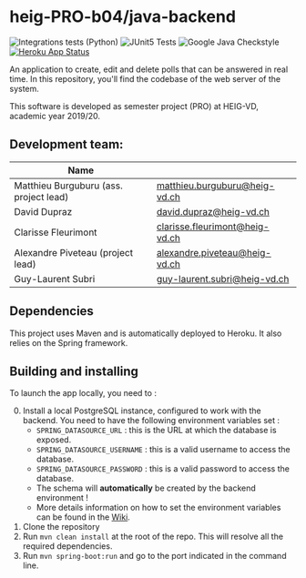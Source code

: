 # heig-PRO-b04/java-backend

![Integrations tests (Python)](https://github.com/heig-PRO-b04/java-backend/workflows/Integrations%20tests%20(Python)/badge.svg)
![JUnit5 Tests](https://github.com/heig-PRO-b04/java-backend/workflows/JUnit5%20Tests/badge.svg)
![Google Java Checkstyle](https://github.com/heig-PRO-b04/java-backend/workflows/Google%20Java%20Checkstyle/badge.svg)
[![Heroku App Status](https://heroku-shields.herokuapp.com/heig-PRO-b04)](https://heig-PRO-b04.herokuapp.com)

An application to create, edit and delete polls that can be answered in real
time. In this repository, you'll find the codebase of the web server of the
system.

This software is developed as semester project (PRO) at HEIG-VD, academic year
2019/20.

## Development team:

| Name                                   |                                  |
|----------------------------------------|----------------------------------|
| Matthieu Burguburu (ass. project lead) | matthieu.burguburu@heig-vd.ch    |
| David Dupraz                           | david.dupraz@heig-vd.ch          |
| Clarisse Fleurimont                    | clarisse.fleurimont@heig-vd.ch   |
| Alexandre Piveteau (project lead)      | alexandre.piveteau@heig-vd.ch    |
| Guy-Laurent Subri                      | guy-laurent.subri@heig-vd.ch     |

## Dependencies

This project uses Maven and is automatically deployed to Heroku. It also relies
on the Spring framework.

## Building and installing

To launch the app locally, you need to :

0. Install a local PostgreSQL instance, configured to work with the backend. You need to have the
   following environment variables set :
    + `SPRING_DATASOURCE_URL` : this is the URL at which the database is exposed.
    + `SPRING_DATASOURCE_USERNAME` : this is a valid username to access the database.
    + `SPRING_DATASOURCE_PASSWORD` : this is a valid password to access the database.
    + The schema will **automatically** be created by the backend environment !
    + More details information on how to set the environment variables can be found in the
      [Wiki](https://github.com/heig-PRO-b04/java-backend/wiki/Database.Setup).
1. Clone the repository
2. Run `mvn clean install` at the root of the repo. This will resolve all the
   required dependencies.
3. Run `mvn spring-boot:run` and go to the port indicated in the command line.
